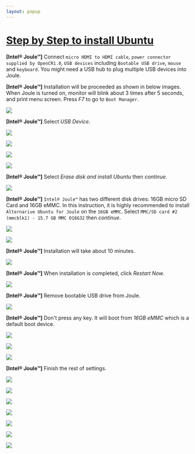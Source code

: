 ```yaml
---
layout: popup
---
```


# [Step by Step to install Ubuntu](#step-by-step-to-install-ubuntu)

**[Intel® Joule™]** Connect `micro HDMI to HDMI cable`, `power connector supplied by OpenCR1.0`, `USB devices` including `Bootable USB drive`, `mouse` and `keyboard`. You might need a USB hub to plug multiple USB devices into Joule.

**[Intel® Joule™]** Installation will be proceeded as shown in below images. When Joule is turned on, monitor will blink about 3 times after 5 seconds, and print menu screen. Press _F7_ to go to `Boot Manager`.

![](/assets/images/platform/turtlebot3/preparation/j1.jpg)

**[Intel® Joule™]** Select _USB Device_.

![](/assets/images/platform/turtlebot3/preparation/j2.jpg)

![](/assets/images/platform/turtlebot3/preparation/j3.jpg)

![](/assets/images/platform/turtlebot3/preparation/j4.jpg)

![](/assets/images/platform/turtlebot3/preparation/j5.jpg)

**[Intel® Joule™]** Select _Erase disk and install Ubuntu_ then _continue_.

![](/assets/images/platform/turtlebot3/preparation/j6.jpg)

**[Intel® Joule™]** `Intel® Joule™` has two different disk drives: 16GB micro SD Card and 16GB eMMC. In this instruction, it is highly recommended to install `Alternarive Ubuntu for Joule` on the `16GB eMMC`. Select `MMC/SD card #2 (mmcblk1) - 15.7 GB MMC 016G32` then _continue_.

![](/assets/images/platform/turtlebot3/preparation/j7.jpg)

![](/assets/images/platform/turtlebot3/preparation/j8.jpg)

**[Intel® Joule™]** Installation will take about 10 minutes.

![](/assets/images/platform/turtlebot3/preparation/j9.jpg)

**[Intel® Joule™]** When installation is completed, click _Restart Now_.

![](/assets/images/platform/turtlebot3/preparation/j10.jpg)

**[Intel® Joule™]** Remove bootable USB drive from Joule.

![](/assets/images/platform/turtlebot3/preparation/j11.jpg)

**[Intel® Joule™]** Don't press any key. It will boot from _16GB eMMC_ which is a default boot device.

![](/assets/images/platform/turtlebot3/preparation/j12.jpg)

![](/assets/images/platform/turtlebot3/preparation/j13.jpg)

![](/assets/images/platform/turtlebot3/preparation/j14.jpg)

**[Intel® Joule™]** Finish the rest of settings.

![](/assets/images/platform/turtlebot3/preparation/j15.jpg)

![](/assets/images/platform/turtlebot3/preparation/j16.jpg)

![](/assets/images/platform/turtlebot3/preparation/j17.jpg)

![](/assets/images/platform/turtlebot3/preparation/j18.jpg)

![](/assets/images/platform/turtlebot3/preparation/j19.jpg)

![](/assets/images/platform/turtlebot3/preparation/j20.jpg)

![](/assets/images/platform/turtlebot3/preparation/j21.jpg)
